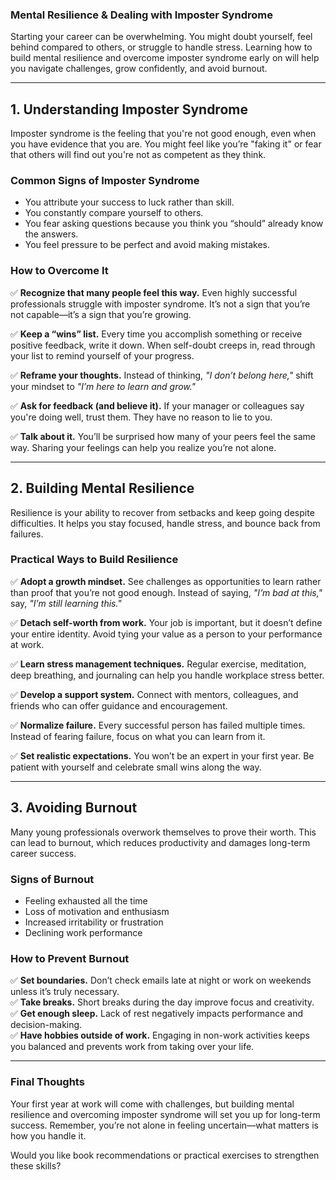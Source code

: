 ### **Mental Resilience & Dealing with Imposter Syndrome**  

Starting your career can be overwhelming. You might doubt yourself, feel behind compared to others, or struggle to handle stress. Learning how to build mental resilience and overcome imposter syndrome early on will help you navigate challenges, grow confidently, and avoid burnout.  

---

## **1. Understanding Imposter Syndrome**  
Imposter syndrome is the feeling that you're not good enough, even when you have evidence that you are. You might feel like you’re "faking it" or fear that others will find out you're not as competent as they think.  

### **Common Signs of Imposter Syndrome**  
- You attribute your success to luck rather than skill.  
- You constantly compare yourself to others.  
- You fear asking questions because you think you “should” already know the answers.  
- You feel pressure to be perfect and avoid making mistakes.  

### **How to Overcome It**  
✅ **Recognize that many people feel this way.** Even highly successful professionals struggle with imposter syndrome. It’s not a sign that you’re not capable—it’s a sign that you’re growing.  

✅ **Keep a “wins” list.** Every time you accomplish something or receive positive feedback, write it down. When self-doubt creeps in, read through your list to remind yourself of your progress.  

✅ **Reframe your thoughts.** Instead of thinking, *"I don’t belong here,"* shift your mindset to *"I’m here to learn and grow."*  

✅ **Ask for feedback (and believe it).** If your manager or colleagues say you're doing well, trust them. They have no reason to lie to you.  

✅ **Talk about it.** You’ll be surprised how many of your peers feel the same way. Sharing your feelings can help you realize you’re not alone.  

---

## **2. Building Mental Resilience**  
Resilience is your ability to recover from setbacks and keep going despite difficulties. It helps you stay focused, handle stress, and bounce back from failures.  

### **Practical Ways to Build Resilience**  
✅ **Adopt a growth mindset.** See challenges as opportunities to learn rather than proof that you’re not good enough. Instead of saying, *"I’m bad at this,"* say, *"I’m still learning this."*  

✅ **Detach self-worth from work.** Your job is important, but it doesn’t define your entire identity. Avoid tying your value as a person to your performance at work.  

✅ **Learn stress management techniques.** Regular exercise, meditation, deep breathing, and journaling can help you handle workplace stress better.  

✅ **Develop a support system.** Connect with mentors, colleagues, and friends who can offer guidance and encouragement.  

✅ **Normalize failure.** Every successful person has failed multiple times. Instead of fearing failure, focus on what you can learn from it.  

✅ **Set realistic expectations.** You won’t be an expert in your first year. Be patient with yourself and celebrate small wins along the way.  

---

## **3. Avoiding Burnout**  
Many young professionals overwork themselves to prove their worth. This can lead to burnout, which reduces productivity and damages long-term career success.  

### **Signs of Burnout**  
- Feeling exhausted all the time  
- Loss of motivation and enthusiasm  
- Increased irritability or frustration  
- Declining work performance  

### **How to Prevent Burnout**  
✅ **Set boundaries.** Don’t check emails late at night or work on weekends unless it’s truly necessary.  
✅ **Take breaks.** Short breaks during the day improve focus and creativity.  
✅ **Get enough sleep.** Lack of rest negatively impacts performance and decision-making.  
✅ **Have hobbies outside of work.** Engaging in non-work activities keeps you balanced and prevents work from taking over your life.  

---

### **Final Thoughts**  
Your first year at work will come with challenges, but building mental resilience and overcoming imposter syndrome will set you up for long-term success. Remember, you’re not alone in feeling uncertain—what matters is how you handle it.  

Would you like book recommendations or practical exercises to strengthen these skills?